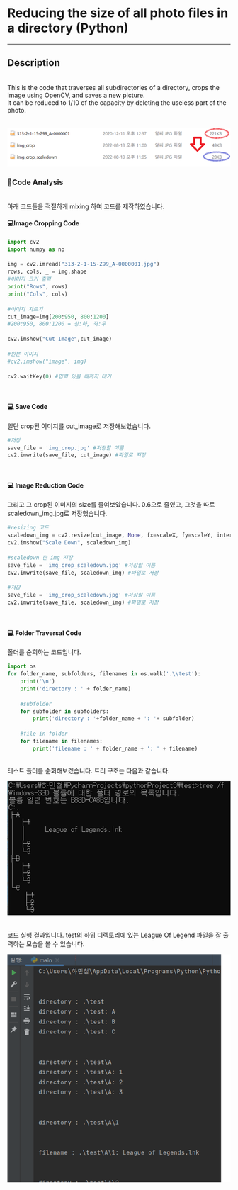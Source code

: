 # Reducing the size of all photo files in a directory (Python) 
---
## Description
<br>
This is the code that traverses all subdirectories of a directory, crops the image using OpenCV, and saves a new picture.
<br>
It can be reduced to 1/10 of the capacity by deleting the useless part of the photo.
<br>
<br>

![](./images/croppingresult.png)

### 🔳Code Analysis

<br>
아래 코드들을 적절하게 mixing 하여 코드를 제작하였습니다.
<br>

#### 💻Image Cropping Code
```python
import cv2
import numpy as np

img = cv2.imread("313-2-1-15-Z99_A-0000001.jpg")
rows, cols, _ = img.shape
#이미지 크기 출력
print("Rows", rows)
print("Cols", cols)

#이미지 자르기
cut_image=img[200:950, 800:1200]
#200:950, 800:1200 = 상:하, 좌:우

cv2.imshow("Cut Image",cut_image)

#원본 이미지
#cv2.imshow("image", img)

cv2.waitKey(0) #입력 있을 때까지 대기

```
<br>

#### 💻 Save Code

일단 crop된 이미지를 cut_image로 저장해보았습니다.
<br>

```python
#저장
save_file = 'img_crop.jpg' #저장할 이름
cv2.imwrite(save_file, cut_image) #파일로 저장
```
<br>

#### 💻 Image Reduction Code
그리고 그 crop된 이미지의 size를 줄여보았습니다. 0.6으로 줄였고, 그것을 따로 scaledown_img.jpg로 저장했습니다.

```python
#resizing 코드
scaledown_img = cv2.resize(cut_image, None, fx=scaleX, fy=scaleY, interpolation = cv2.INTER_LINEAR)
cv2.imshow("Scale Down", scaledown_img)

#scaledown 한 img 저장
save_file = 'img_crop_scaledown.jpg' #저장할 이름
cv2.imwrite(save_file, scaledown_img) #파일로 저장

#저장
save_file = 'img_crop_scaledown.jpg' #저장할 이름
cv2.imwrite(save_file, scaledown_img) #파일로 저장

```
<br>

#### 💻 Folder Traversal Code
폴더를 순회하는 코드입니다. 
```python
import os
for folder_name, subfolders, filenames in os.walk('.\\test'):
    print('\n')
    print('directory : ' + folder_name)
    
    #subfolder
    for subfolder in subfolders: 
        print('directory : '+folder_name + ': '+ subfolder)

    #file in folder
    for filename in filenames:
        print('filename : ' + folder_name + ': ' + filename)
```

<br>
테스트 폴더를 순회해보겠습니다. 트리 구조는 다음과 같습니다. 
<br>

![](./images/foldertree.png)

<br>
코드 실행 결과입니다. test의 하위 디렉토리에 있는 League Of Legend 파일을 잘 출력하는 모습을 볼 수 있습니다.
<br>

![](./images/filetraversal.png)
